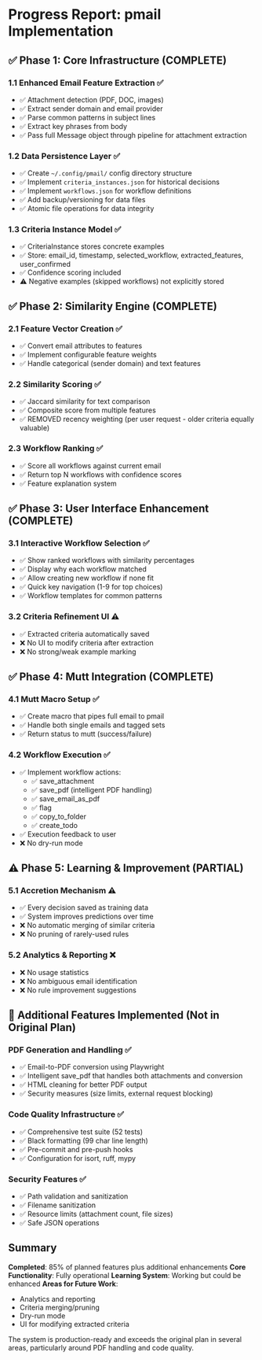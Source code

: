 # Progress Report: pmail Implementation

## ✅ Phase 1: Core Infrastructure (COMPLETE)

### 1.1 Enhanced Email Feature Extraction ✅
- ✅ Attachment detection (PDF, DOC, images)
- ✅ Extract sender domain and email provider
- ✅ Parse common patterns in subject lines
- ✅ Extract key phrases from body
- ✅ Pass full Message object through pipeline for attachment extraction

### 1.2 Data Persistence Layer ✅
- ✅ Create `~/.config/pmail/` config directory structure
- ✅ Implement `criteria_instances.json` for historical decisions
- ✅ Implement `workflows.json` for workflow definitions
- ✅ Add backup/versioning for data files
- ✅ Atomic file operations for data integrity

### 1.3 Criteria Instance Model ✅
- ✅ CriteriaInstance stores concrete examples
- ✅ Store: email_id, timestamp, selected_workflow, extracted_features, user_confirmed
- ✅ Confidence scoring included
- ⚠️  Negative examples (skipped workflows) not explicitly stored

## ✅ Phase 2: Similarity Engine (COMPLETE)

### 2.1 Feature Vector Creation ✅
- ✅ Convert email attributes to features
- ✅ Implement configurable feature weights
- ✅ Handle categorical (sender domain) and text features

### 2.2 Similarity Scoring ✅
- ✅ Jaccard similarity for text comparison
- ✅ Composite score from multiple features
- ✅ REMOVED recency weighting (per user request - older criteria equally valuable)

### 2.3 Workflow Ranking ✅
- ✅ Score all workflows against current email
- ✅ Return top N workflows with confidence scores
- ✅ Feature explanation system

## ✅ Phase 3: User Interface Enhancement (COMPLETE)

### 3.1 Interactive Workflow Selection ✅
- ✅ Show ranked workflows with similarity percentages
- ✅ Display why each workflow matched
- ✅ Allow creating new workflow if none fit
- ✅ Quick key navigation (1-9 for top choices)
- ✅ Workflow templates for common patterns

### 3.2 Criteria Refinement UI ⚠️
- ✅ Extracted criteria automatically saved
- ❌ No UI to modify criteria after extraction
- ❌ No strong/weak example marking

## ✅ Phase 4: Mutt Integration (COMPLETE)

### 4.1 Mutt Macro Setup ✅
- ✅ Create macro that pipes full email to pmail
- ✅ Handle both single emails and tagged sets
- ✅ Return status to mutt (success/failure)

### 4.2 Workflow Execution ✅
- ✅ Implement workflow actions:
  - ✅ save_attachment
  - ✅ save_pdf (intelligent PDF handling)
  - ✅ save_email_as_pdf
  - ✅ flag
  - ✅ copy_to_folder
  - ✅ create_todo
- ✅ Execution feedback to user
- ❌ No dry-run mode

## ⚠️ Phase 5: Learning & Improvement (PARTIAL)

### 5.1 Accretion Mechanism ⚠️
- ✅ Every decision saved as training data
- ✅ System improves predictions over time
- ❌ No automatic merging of similar criteria
- ❌ No pruning of rarely-used rules

### 5.2 Analytics & Reporting ❌
- ❌ No usage statistics
- ❌ No ambiguous email identification
- ❌ No rule improvement suggestions

## 🎯 Additional Features Implemented (Not in Original Plan)

### PDF Generation and Handling ✅
- ✅ Email-to-PDF conversion using Playwright
- ✅ Intelligent save_pdf that handles both attachments and conversion
- ✅ HTML cleaning for better PDF output
- ✅ Security measures (size limits, external request blocking)

### Code Quality Infrastructure ✅
- ✅ Comprehensive test suite (52 tests)
- ✅ Black formatting (99 char line length)
- ✅ Pre-commit and pre-push hooks
- ✅ Configuration for isort, ruff, mypy

### Security Features ✅
- ✅ Path validation and sanitization
- ✅ Filename sanitization
- ✅ Resource limits (attachment count, file sizes)
- ✅ Safe JSON operations

## Summary

**Completed**: 85% of planned features plus additional enhancements
**Core Functionality**: Fully operational
**Learning System**: Working but could be enhanced
**Areas for Future Work**:
- Analytics and reporting
- Criteria merging/pruning
- Dry-run mode
- UI for modifying extracted criteria

The system is production-ready and exceeds the original plan in several areas, particularly around PDF handling and code quality.